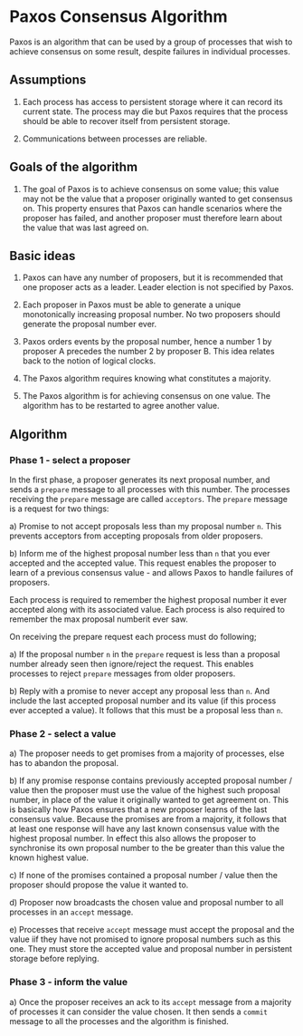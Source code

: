 # Paxos Consensus Algorithm

Paxos is an algorithm that can be used by a group of processes that wish to achieve consensus on some result, despite failures
in individual processes.

## Assumptions

1. Each process has access to persistent storage where it can record its current state. The process may die but Paxos requires 
   that the process should be able to recover itself from persistent storage.
   
2. Communications between processes are reliable. 

## Goals of the algorithm

1. The goal of Paxos is to achieve consensus on some value; this value may not be the value that a proposer originally wanted to
   get consensus on. This property ensures that Paxos can handle scenarios where the proposer has failed, and another proposer
   must therefore learn about the value that was last agreed on.

## Basic ideas

1. Paxos can have any number of proposers, but it is recommended that one proposer acts as a leader. Leader election is not 
   specified by Paxos.

2. Each proposer in Paxos must be able to generate a unique monotonically increasing proposal number. No two proposers should
   generate the proposal number ever. 
   
3. Paxos orders events by the proposal number, hence a number 1 by proposer A precedes the number 2 by proposer B. This idea relates 
   back to the notion of logical clocks.
   
4. The Paxos algorithm requires knowing what constitutes a majority.

5. The Paxos algorithm is for achieving consensus on one value. The algorithm has to be restarted to agree another value.

## Algorithm

### Phase 1 - select a proposer

   In the first phase, a proposer generates its next proposal number, and sends a `prepare` message to all processes with this
   number. The processes receiving the `prepare` message are called `acceptors`. The `prepare` message is a request for two things:
   
   a) Promise to not accept proposals less than my proposal number `n`. This prevents acceptors from accepting proposals from older
      proposers.
      
   b) Inform me of the highest proposal number less than `n` that you ever accepted and the accepted value. This request enables 
      the proposer to learn of a previous consensus value - and allows Paxos to handle failures of proposers.
   
   Each process is required to remember the highest proposal number it ever accepted along with its associated value.
   Each process is also required to remember the max proposal numberit ever saw.
   
   On receiving the prepare request each process must do following;
   
   a) If the proposal number `n` in the `prepare` request is less than a proposal number already seen then ignore/reject the request. 
      This enables processes to reject `prepare` messages from older proposers.
      
   b) Reply with a promise to never accept any proposal less than `n`. And include the last accepted proposal
      number and its value (if this process ever accepted a value). It follows that this must be a proposal less than
      `n`.
      
### Phase 2 - select a value

   a) The proposer needs to get promises from a majority of processes, else has to abandon the proposal.
   
   b) If any promise response contains previously accepted proposal number / value then the proposer must use the 
      value of the highest such proposal number, in place of the value it originally wanted to get agreement on. 
      This is basically how Paxos ensures that a new proposer learns of the last consensus value. Because the promises
      are from a majority, it follows that at least one response will have any last known consensus value with the
      highest proposal number. In effect this also allows the proposer to synchronise its own proposal number to the
      be greater than this value the known highest value.
      
   c) If none of the promises contained a proposal number  / value then the proposer should propose the value it wanted
      to. 

   d) Proposer now broadcasts the chosen value and proposal number to all processes in an `accept` message.
   
   e) Processes that receive `accept` message must accept the proposal and the value iif they have not promised to 
      ignore proposal numbers such as this one. They must store the accepted value and proposal number in persistent 
      storage before replying.
      
### Phase 3 - inform the value
 
   a) Once the proposer receives an ack to its `accept` message from a majority of processes it can consider the value 
      chosen. It then sends a `commit` message to all the processes and the algorithm is finished.
      
      
      
